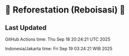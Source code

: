 
# 🌳 Reforestation (Reboisasi) 🌲

## Last Updated

GitHub Actions time: Thu Sep 18 20:24:21 UTC 2025

Indonesia/Jakarta time: Fri Sep 19 03:24:21 WIB 2025

